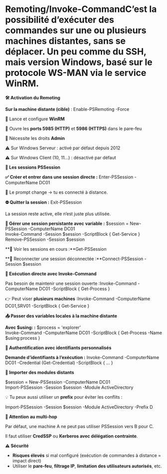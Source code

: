 # Remoting/Invoke-CommandC’est la possibilité d’exécuter **des commandes sur une ou plusieurs machines distantes**, sans se déplacer. Un peu comme du SSH, mais version Windows, basé sur le **protocole WS-MAN** via le service **WinRM**.



**🛠️ Activation du Remoting**

**Sur la machine distante (cible)** : Enable-PSRemoting -Force

🔹 Lance et configure **WinRM**

🔹 Ouvre les **ports 5985 (HTTP)** et **5986 (HTTPS)** dans le pare-feu

🔹 Nécessite les droits **Admin**

⚠️ Sur Windows Serveur : activé par défaut depuis 2012

⚠️ Sur Windows Client (10, 11...) : désactivé par défaut



**🔁 Les sessions PSSession**

**✅ Créer et entrer dans une session directe :** Enter-PSSession -ComputerName DC01

📌 Le prompt change → tu es connecté à distance.



**⛔ Quitter la session :** Exit-PSSession

La session reste active, elle n’est juste plus utilisée.



**💾 Gérer une session persistante avec variable :** $session = New-PSSession -ComputerName DC01  
Invoke-Command -Session $session -ScriptBlock { Get-Service }  
Remove-PSSession -Session $session

**👀 Voir les sessions en cours :**Get-PSSession

**🔄 Reconnecter une session déconnectée :**Connect-PSSession -Session $session



**📡 Exécution directe avec Invoke-Command**

Pas besoin de maintenir une session ouverte :Invoke-Command -ComputerName DC01 -ScriptBlock { Get-Process }

👉 Peut viser **plusieurs machines** :Invoke-Command -ComputerName DC01,SRV01 -ScriptBlock { Get-Service }



**📤 Passer des variables locales à la machine distante**

**Avec $using: :** $process = 'explorer'  
Invoke-Command -ComputerName DC01 -ScriptBlock { Get-Process -Name $using:process }



**🔐 Authentification avec identifiants personnalisés**

**Demande d’identifiants à l’exécution :** Invoke-Command -ComputerName DC01 -Credential (Get-Credential) -ScriptBlock { ... }

**🧭 Importer des modules distants**



$session = New-PSSession -ComputerName DC01  
Import-PSSession -Session $session -Module ActiveDirectory

💡 Tu peux aussi utiliser un **prefix** pour éviter les conflits :

Import-PSSession -Session $session -Module ActiveDirectory -Prefix D



**🧱 Attention au multi-hop**

Par défaut, une machine A ne peut pas utiliser PSSession vers B pour C.

Il faut utiliser **CredSSP** ou **Kerberos avec délégation contrainte**.



**⚠️ Sécurité**

- **Risques élevés** si mal configuré (exécution de commandes à distance = impact direct)
- Utiliser le **pare-feu**, **filtrage IP**, **limitation des utilisateurs autorisés**, etc.

